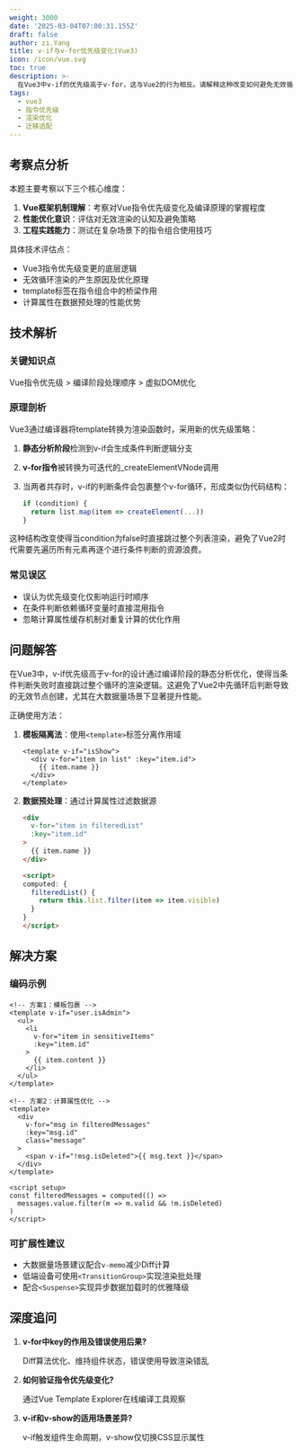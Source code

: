 ```yaml
---
weight: 3000
date: '2025-03-04T07:00:31.155Z'
draft: false
author: zi.Yang
title: v-if与v-for优先级变化(Vue3)
icon: /icon/vue.svg
toc: true
description: >-
  在Vue3中v-if的优先级高于v-for，这与Vue2的行为相反。请解释这种改变如何避免无效循环渲染，并给出需要同时使用时的正确写法（如外层包裹template或使用计算属性过滤数据）
tags:
  - vue3
  - 指令优先级
  - 渲染优化
  - 迁移适配
---
```


## 考察点分析

本题主要考察以下三个核心维度：

1. **Vue框架机制理解**：考察对Vue指令优先级变化及编译原理的掌握程度
2. **性能优化意识**：评估对无效渲染的认知及避免策略
3. **工程实践能力**：测试在复杂场景下的指令组合使用技巧

具体技术评估点：

- Vue3指令优先级变更的底层逻辑
- 无效循环渲染的产生原因及优化原理
- template标签在指令组合中的桥梁作用
- 计算属性在数据预处理的性能优势

## 技术解析

### 关键知识点

Vue指令优先级 > 编译阶段处理顺序 > 虚拟DOM优化

### 原理剖析

Vue3通过编译器将template转换为渲染函数时，采用新的优先级策略：

1. **静态分析阶段**检测到v-if会生成条件判断逻辑分支
2. **v-for指令**被转换为可迭代的_createElementVNode调用
3. 当两者共存时，v-if的判断条件会包裹整个v-for循环，形成类似伪代码结构：

    ```javascript
    if (condition) {
      return list.map(item => createElement(...))
    }
    ```

这种结构改变使得当condition为false时直接跳过整个列表渲染，避免了Vue2时代需要先遍历所有元素再逐个进行条件判断的资源浪费。

### 常见误区

- 误认为优先级变化仅影响运行时顺序
- 在条件判断依赖循环变量时直接混用指令
- 忽略计算属性缓存机制对重复计算的优化作用

## 问题解答

在Vue3中，v-if优先级高于v-for的设计通过编译阶段的静态分析优化，使得当条件判断失败时直接跳过整个循环的渲染逻辑。这避免了Vue2中先循环后判断导致的无效节点创建，尤其在大数据量场景下显著提升性能。

正确使用方法：

1. **模板隔离法**：使用`<template>`标签分离作用域

    ```vue
    <template v-if="isShow">
      <div v-for="item in list" :key="item.id">
        {{ item.name }}
      </div>
    </template>
    ```

2. **数据预处理**：通过计算属性过滤数据源

    ```html
    <div 
      v-for="item in filteredList"
      :key="item.id"
    >
      {{ item.name }}
    </div>

    <script>
    computed: {
      filteredList() {
        return this.list.filter(item => item.visible)
      }
    }
    </script>
    ```

## 解决方案

### 编码示例

```vue
<!-- 方案1：模板包裹 -->
<template v-if="user.isAdmin">
  <ul>
    <li 
      v-for="item in sensitiveItems"
      :key="item.id"
    >
      {{ item.content }}
    </li>
  </ul>
</template>

<!-- 方案2：计算属性优化 -->
<template>
  <div 
    v-for="msg in filteredMessages"
    :key="msg.id"
    class="message"
  >
    <span v-if="!msg.isDeleted">{{ msg.text }}</span>
  </div>
</template>

<script setup>
const filteredMessages = computed(() => 
  messages.value.filter(m => m.valid && !m.isDeleted)
)
</script>
```

### 可扩展性建议

- 大数据量场景建议配合`v-memo`减少Diff计算
- 低端设备可使用`<TransitionGroup>`实现渲染批处理
- 配合`<Suspense>`实现异步数据加载时的优雅降级

## 深度追问

1. **v-for中key的作用及错误使用后果?**

    Diff算法优化、维持组件状态，错误使用导致渲染错乱

2. **如何验证指令优先级变化?**

    通过Vue Template Explorer在线编译工具观察

3. **v-if和v-show的适用场景差异?**

    v-if触发组件生命周期，v-show仅切换CSS显示属性
